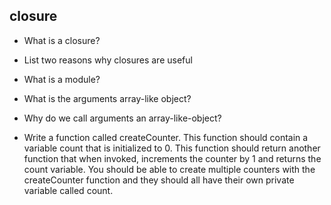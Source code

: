 ##  closure

* What is a closure?<br>
* List two reasons why closures are useful<br>
* What is a module?<br>
* What is the arguments array-like object?<br>
* Why do we call arguments an array-like-object?<br>

* Write a function called createCounter. This function should contain a variable count that is initialized to 0. This function should return another function that when invoked, increments the counter by 1 and returns the count variable. You should be able to create multiple counters with the createCounter function and they should all have their own private variable called count.<br>